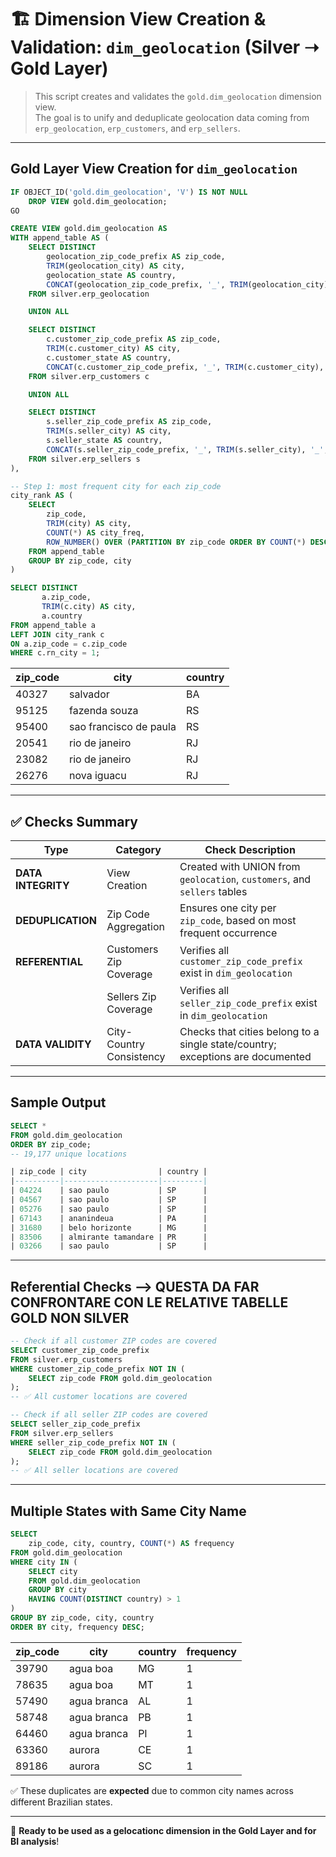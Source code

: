 # 🏗️ Dimension View Creation & Validation: `dim_geolocation` (Silver ➝ Gold Layer)

> This script creates and validates the `gold.dim_geolocation` dimension view.  
> The goal is to unify and deduplicate geolocation data coming from `erp_geolocation`, `erp_customers`, and `erp_sellers`.

---

## Gold Layer View Creation for `dim_geolocation`

```sql
IF OBJECT_ID('gold.dim_geolocation', 'V') IS NOT NULL
    DROP VIEW gold.dim_geolocation;
GO

CREATE VIEW gold.dim_geolocation AS
WITH append_table AS (
    SELECT DISTINCT 
        geolocation_zip_code_prefix AS zip_code,
        TRIM(geolocation_city) AS city,
        geolocation_state AS country,
        CONCAT(geolocation_zip_code_prefix, '_', TRIM(geolocation_city), '_', geolocation_state) AS location_key
    FROM silver.erp_geolocation

    UNION ALL

    SELECT DISTINCT
        c.customer_zip_code_prefix AS zip_code,
        TRIM(c.customer_city) AS city,
        c.customer_state AS country,
        CONCAT(c.customer_zip_code_prefix, '_', TRIM(c.customer_city), '_', c.customer_state) AS location_key
    FROM silver.erp_customers c

    UNION ALL

    SELECT DISTINCT
        s.seller_zip_code_prefix AS zip_code,
        TRIM(s.seller_city) AS city,
        s.seller_state AS country,
        CONCAT(s.seller_zip_code_prefix, '_', TRIM(s.seller_city), '_', s.seller_state) AS location_key
    FROM silver.erp_sellers s
),

-- Step 1: most frequent city for each zip_code
city_rank AS (
    SELECT 
        zip_code,
        TRIM(city) AS city,
        COUNT(*) AS city_freq,
        ROW_NUMBER() OVER (PARTITION BY zip_code ORDER BY COUNT(*) DESC) AS rn_city
    FROM append_table
    GROUP BY zip_code, city
)

SELECT DISTINCT
       a.zip_code,
       TRIM(c.city) AS city,
       a.country
FROM append_table a
LEFT JOIN city_rank c
ON a.zip_code = c.zip_code
WHERE c.rn_city = 1;
```

| zip_code | city                   | country |
|----------|------------------------|---------|
| 40327    | salvador               | BA      |
| 95125    | fazenda souza          | RS      |
| 95400    | sao francisco de paula | RS      |
| 20541    | rio de janeiro         | RJ      |
| 23082    | rio de janeiro         | RJ      |
| 26276    | nova iguacu            | RJ      |
---

## ✅ Checks Summary

| Type               | Category                | Check Description                                                                 |
|--------------------|-------------------------|------------------------------------------------------------------------------------|
| **DATA INTEGRITY** | View Creation           | Created with UNION from `geolocation`, `customers`, and `sellers` tables           |
| **DEDUPLICATION**  | Zip Code Aggregation    | Ensures one city per `zip_code`, based on most frequent occurrence                 |
| **REFERENTIAL**    | Customers Zip Coverage  | Verifies all `customer_zip_code_prefix` exist in `dim_geolocation`                |
|                    | Sellers Zip Coverage    | Verifies all `seller_zip_code_prefix` exist in `dim_geolocation`                  |
| **DATA VALIDITY**  | City-Country Consistency| Checks that cities belong to a single state/country; exceptions are documented     |

---

## Sample Output

```sql
SELECT *
FROM gold.dim_geolocation
ORDER BY zip_code;
-- 19,177 unique locations

| zip_code | city                | country |
|----------|---------------------|---------|
| 04224    | sao paulo           | SP      |
| 04567    | sao paulo           | SP      |
| 05276    | sao paulo           | SP      |
| 67143    | ananindeua          | PA      |
| 31680    | belo horizonte      | MG      |
| 83506    | almirante tamandare | PR      |
| 03266    | sao paulo           | SP      |
```

---

## Referential Checks --> QUESTA DA FAR CONFRONTARE CON LE RELATIVE TABELLE GOLD NON SILVER

```sql
-- Check if all customer ZIP codes are covered
SELECT customer_zip_code_prefix
FROM silver.erp_customers
WHERE customer_zip_code_prefix NOT IN (
    SELECT zip_code FROM gold.dim_geolocation
);
-- ✅ All customer locations are covered

-- Check if all seller ZIP codes are covered
SELECT seller_zip_code_prefix
FROM silver.erp_sellers
WHERE seller_zip_code_prefix NOT IN (
    SELECT zip_code FROM gold.dim_geolocation
);
-- ✅ All seller locations are covered
```

---

## Multiple States with Same City Name

```sql
SELECT 
    zip_code, city, country, COUNT(*) AS frequency
FROM gold.dim_geolocation
WHERE city IN (
    SELECT city
    FROM gold.dim_geolocation
    GROUP BY city
    HAVING COUNT(DISTINCT country) > 1
)
GROUP BY zip_code, city, country
ORDER BY city, frequency DESC;
```


| zip_code | city        | country | frequency |
|----------|-------------|---------|-----------|
| 39790    | agua boa    | MG      | 1         |
| 78635    | agua boa    | MT      | 1         |
| 57490    | agua branca | AL      | 1         |
| 58748    | agua branca | PB      | 1         |
| 64460    | agua branca | PI      | 1         |
| 63360    | aurora      | CE      | 1         |
| 89186    | aurora      | SC      | 1         |

✅ These duplicates are **expected** due to common city names across different Brazilian states.

---

📌 **Ready to be used as a gelocationc dimension in the Gold Layer and for BI analysis**!

